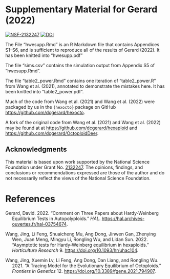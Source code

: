 
<!-- README.md is generated from README.Rmd. Please edit that file -->

# Supplementary Material for Gerard (2022)

[![NSF-2132247](https://img.shields.io/badge/NSF-2132247-blue.svg)](https://nsf.gov/awardsearch/showAward?AWD_ID=2132247)
[![DOI](https://zenodo.org/badge/DOI/10.5281/zenodo.7019205.svg)](https://doi.org/10.5281/zenodo.7019205)

The File “hwesupp.Rmd” is an R Markdown file that contains Appendices
S1–S6, and is sufficient to reproduce all of the results of Gerard
(2022). It has been knitted into “hwesupp.pdf”

The file “sims.csv” contains the simulation output from Appendix S5 of
“hwesupp.Rmd”.

The file “table2_power.Rmd” contains one iteration of “table2_power.R”
from Wang et al. (2021), annotated to demonstrate the mistakes here. It
has been knitted into “table2_power.pdf”.

Much of the code from Wang et al. (2021) and Wang et al. (2022) were
packaged by us in the `{hexocto}` package on GitHub
<https://github.com/dcgerard/hexocto>.

A fork of the original code from Wang et al. (2021) and Wang et al.
(2022) may be found at at <https://github.com/dcgerard/hexaploid> and
<https://github.com/dcgerard/OctoploidDeer>.

## Acknowledgments

This material is based upon work supported by the National Science
Foundation under Grant
No. [2132247](https://www.nsf.gov/awardsearch/showAward?AWD_ID=2132247).
The opinions, findings, and conclusions or recommendations expressed are
those of the author and do not necessarily reflect the views of the
National Science Foundation.

# References

<div id="refs" class="references csl-bib-body hanging-indent">

<div id="ref-gerard2022comment" class="csl-entry">

Gerard, David. 2022. “Comment on Three Papers about Hardy-Weinberg
Equilibrium Tests in Autopolyploids.” *HAL*.
<https://hal.archives-ouvertes.fr/hal-03754674>.

</div>

<div id="ref-wang2022asymptotic" class="csl-entry">

Wang, Jing, Li Feng, Shuaicheng Mu, Ang Dong, Jinwen Gan, Zhenying Wen,
Juan Meng, Mingyu Li, Rongling Wu, and Lidan Sun. 2022. “<span
class="nocase">Asymptotic tests for Hardy-Weinberg equilibrium in
hexaploids</span>.” *Horticulture Research* 9.
<https://doi.org/10.1093/hr/uhac104>.

</div>

<div id="ref-wang2021tracing" class="csl-entry">

Wang, Jing, Xuemin Lv, Li Feng, Ang Dong, Dan Liang, and Rongling Wu.
2021. “A Tracing Model for the Evolutionary Equilibrium of Octoploids.”
*Frontiers in Genetics* 12. <https://doi.org/10.3389/fgene.2021.794907>.

</div>

</div>
